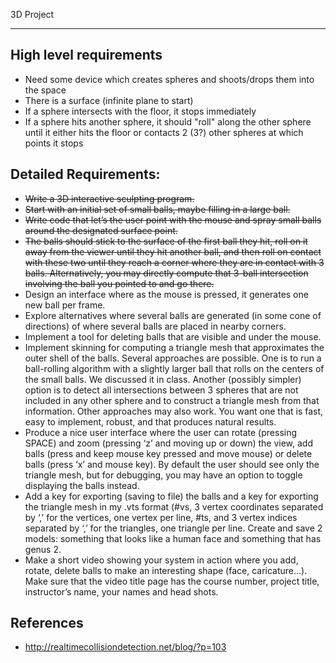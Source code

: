 3D Project
***

## High level requirements
 * Need some device which creates spheres and shoots/drops them into the
   space
 * There is a surface (infinite plane to start)
 * If a sphere intersects with the floor, it stops immediately
 * If a sphere hits another sphere, it should "roll" along the other
   sphere until it either hits the floor or contacts 2 (3?) other
spheres at which points it stops

## Detailed Requirements:
 * ~~Write a 3D interactive sculpting program.~~
 * ~~Start with an initial set of small balls, maybe filling in a large ball.~~
 * ~~Write code that let’s the user point with the mouse and spray small balls around the designated surface point.~~
 * ~~The balls should stick to the surface of the first ball they hit, roll on it away from the viewer until they hit another ball, and then roll on contact with these two until they reach a corner where they are in contact with 3 balls. Alternatively, you may directly compute that 3-ball intersection involving the ball you pointed to and go there.~~
 * Design an interface where as the mouse is pressed, it generates one new ball per frame. 
 * Explore alternatives where several balls are generated (in some cone of directions) of where several balls are placed in nearby corners.
 * Implement a tool for deleting balls that are visible and under the mouse.
 * Implement skinning for computing a triangle mesh that approximates the outer shell of the balls. Several approaches are possible. One is to run a ball-rolling algorithm with a slightly larger ball that rolls on the centers of the small balls. We discussed it in class. Another (possibly simpler) option is to detect all intersections between 3 spheres that are not included in any other sphere and to construct a triangle mesh from that information. Other approaches may also work. You want one that is fast, easy to implement, robust, and that produces natural results.
 * Produce a nice user interface where the user can rotate (pressing SPACE) and zoom (pressing ‘z’ and moving up or down) the view, add balls (press and keep mouse key pressed and move mouse) or delete balls (press ‘x’ and mouse key). By default the user should see only the triangle mesh, but for debugging, you may have an option to toggle displaying the balls instead.
 * Add a key for exporting (saving to file) the balls and a key for exporting the triangle mesh in my .vts format (#vs, 3 vertex coordinates separated by ‘,’ for the vertices, one vertex per line, #ts, and 3 vertex indices separated by ‘,’ for the triangles, one triangle per line. Create and save 2 models: something that looks like a human face and something that has genus 2.
 * Make a short video showing your system in action where you add, rotate, delete balls to make an interesting shape (face, caricature…). Make sure that the video title page has the course number, project title, instructor’s name, your names and head shots.

## References

 * http://realtimecollisiondetection.net/blog/?p=103
